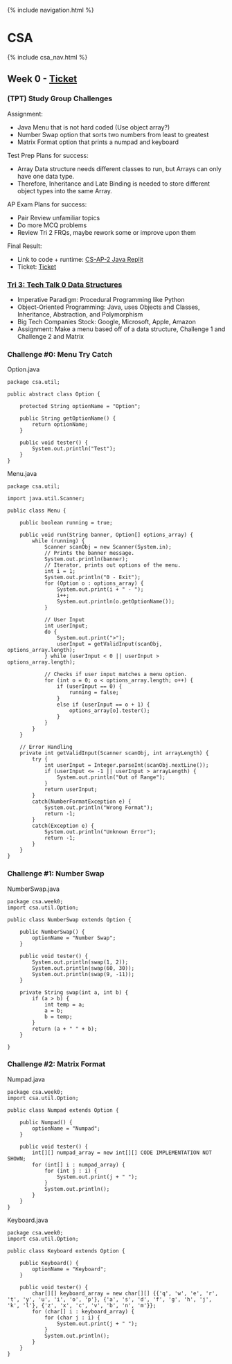 {% include navigation.html %}

# CSA

{% include csa_nav.html %}

## Week 0 - [Ticket](https://github.com/Archkitten/CS-AP-2/issues/2)

### (TPT) Study Group Challenges

Assignment:
* Java Menu that is not hard coded (Use object array?)
* Number Swap option that sorts two numbers from least to greatest
* Matrix Format option that prints a numpad and keyboard

Test Prep Plans for success:
* Array Data structure needs different classes to run, but Arrays can only have one data type.
* Therefore, Inheritance and Late Binding is needed to store different object types into the same Array.

AP Exam Plans for success:
* Pair Review unfamiliar topics
* Do more MCQ problems
* Review Tri 2 FRQs, maybe rework some or improve upon them

Final Result:
* Link to code + runtime: [CS-AP-2 Java Replit](https://replit.com/@ArchHuang/CS-AP-A?lite=true)
* Ticket: [Ticket](https://github.com/Archkitten/m221-nitro-code/issues/1)

### [Tri 3: Tech Talk 0 Data Structures](https://github.com/nighthawkcoders/nighthawk_csa/wiki/Tri-3:-Tech-Talk-0---Data-Structures)

* Imperative Paradigm: Procedural Programming like Python
* Object-Oriented Programming: Java, uses Objects and Classes, Inheritance, Abstraction, and Polymorphism
* Big Tech Companies Stock: Google, Microsoft, Apple, Amazon
* Assignment: Make a menu based off of a data structure, Challenge 1 and Challenge 2 and Matrix

### Challenge #0: Menu Try Catch
Option.java
```
package csa.util;

public abstract class Option {

    protected String optionName = "Option";

    public String getOptionName() {
        return optionName;
    }

    public void tester() {
        System.out.println("Test");
    }
}
```

Menu.java
```
package csa.util;

import java.util.Scanner;

public class Menu {

    public boolean running = true;

    public void run(String banner, Option[] options_array) {
        while (running) {
            Scanner scanObj = new Scanner(System.in);
            // Prints the banner message.
            System.out.println(banner);
            // Iterator, prints out options of the menu.
            int i = 1;
            System.out.println("0 - Exit");
            for (Option o : options_array) {
                System.out.print(i + " - ");
                i++;
                System.out.println(o.getOptionName());
            }

            // User Input
            int userInput;
            do {
                System.out.print(">");
                userInput = getValidInput(scanObj, options_array.length);
            } while (userInput < 0 || userInput > options_array.length);

            // Checks if user input matches a menu option.
            for (int o = 0; o < options_array.length; o++) {
                if (userInput == 0) {
                    running = false;
                }
                else if (userInput == o + 1) {
                    options_array[o].tester();
                }
            }
        }
    }

    // Error Handling
    private int getValidInput(Scanner scanObj, int arrayLength) {
        try {
            int userInput = Integer.parseInt(scanObj.nextLine());
            if (userInput <= -1 || userInput > arrayLength) {
                System.out.println("Out of Range");
            }
            return userInput;
        }
        catch(NumberFormatException e) {
            System.out.println("Wrong Format");
            return -1;
        }
        catch(Exception e) {
            System.out.println("Unknown Error");
            return -1;
        }
    }
}
```

### Challenge #1: Number Swap
NumberSwap.java
```
package csa.week0;
import csa.util.Option;

public class NumberSwap extends Option {

    public NumberSwap() {
        optionName = "Number Swap";
    }

    public void tester() {
        System.out.println(swap(1, 2));
        System.out.println(swap(60, 30));
        System.out.println(swap(9, -11));
    }

    private String swap(int a, int b) {
        if (a > b) {
            int temp = a;
            a = b;
            b = temp;
        }
        return (a + " " + b);
    }

}
```

### Challenge #2: Matrix Format
Numpad.java
```
package csa.week0;
import csa.util.Option;

public class Numpad extends Option {

    public Numpad() {
        optionName = "Numpad";
    }

    public void tester() {
        int[][] numpad_array = new int[][] CODE IMPLEMENTATION NOT SHOWN;
        for (int[] i : numpad_array) {
            for (int j : i) {
                System.out.print(j + " ");
            }
            System.out.println();
        }
    }
}
```

Keyboard.java
```
package csa.week0;
import csa.util.Option;

public class Keyboard extends Option {

    public Keyboard() {
        optionName = "Keyboard";
    }

    public void tester() {
        char[][] keyboard_array = new char[][] {{'q', 'w', 'e', 'r', 't', 'y', 'u', 'i', 'o', 'p'}, {'a', 's', 'd', 'f', 'g', 'h', 'j', 'k', 'l'}, {'z', 'x', 'c', 'v', 'b', 'n', 'm'}};
        for (char[] i : keyboard_array) {
            for (char j : i) {
                System.out.print(j + " ");
            }
            System.out.println();
        }
    }
}
```
